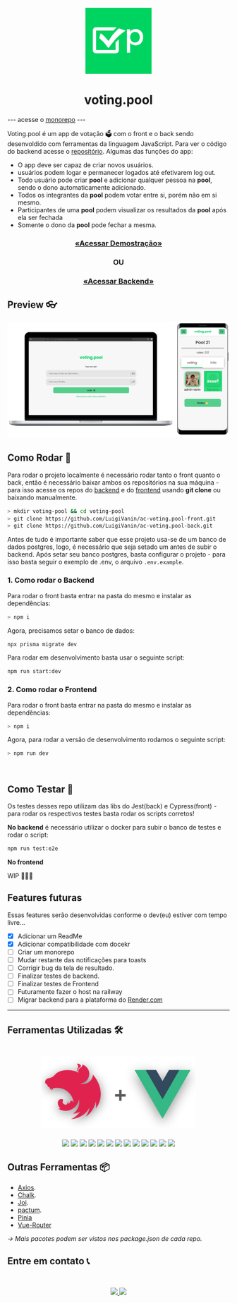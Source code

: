 <p align="center" >

<img src="./images/logo.png" width="150px" />

</p>

<h1 align="center">
voting.pool
</h1>

--- acesse o [monorepo](https://github.com/LuigiVanin/voting.pool-monorepo) ---

Voting.pool é um app de votação 🗳️ com o front e o back sendo desenvoldido com ferramentas da linguagem JavaScript. Para ver o código do backend acesse o [repositório](https://github.com/LuigiVanin/ac-voting.pool-back). Algumas das funções do app:

-   O app deve ser capaz de criar novos usuários.
-   usuários podem logar e permanecer logados até efetivarem log out.
-   Todo usuário pode criar **pool** e adicionar qualquer pessoa na **pool**, sendo o dono automaticamente adicionado.
-   Todos os integrantes da **pool** podem votar entre si, porém não em si mesmo.
-   Participantes de uma **pool** podem visualizar os resultados da **pool** após ela ser fechada
-   Somente o dono da **pool** pode fechar a mesma.

<h3 align="center">

<a  href="http://ec2-18-231-116-229.sa-east-1.compute.amazonaws.com"/>

«Acessar Demostração»

</a>

</h3>

<h3 align="center">OU</h3>

<h3 align="center">

<a  href="https://github.com/LuigiVanin/ac-voting.pool-back"/>

«Acessar Backend»

</a>

</h3>

<h2>
Preview 👓
</h2>

<p align="center" >

<img  src="./images/voting-pool-mock.png" width="650px" />

## Como Rodar 🚀

Para rodar o projeto localmente é necessário rodar tanto o front quanto o back, então é necessário baixar ambos os repositórios na sua máquina - para isso acesse os repos do [backend](https://github.com/LuigiVanin/ac-voting.pool-back) e do [frontend](https://github.com/LuigiVanin/ac-voting.pool-front) usando **git clone** ou baixando manualmente.

```bash
> mkdir voting-pool && cd voting-pool
> git clone https://github.com/LuigiVanin/ac-voting.pool-front.git
> git clone https://github.com/LuigiVanin/ac-voting.pool-back.git
```

Antes de tudo é importante saber que esse projeto usa-se de um banco de dados postgres, logo, é necessário que seja setado um antes de subir o backend. Após setar seu banco postgres, basta configurar o projeto - para isso basta seguir o exemplo de .env, o arquivo `.env.example`.

### 1. Como rodar o Backend

Para rodar o front basta entrar na pasta do mesmo e instalar as dependências:

```bash
> npm i
```

Agora, precisamos setar o banco de dados:

```bash
npx prisma migrate dev
```

Para rodar em desenvolvimento basta usar o seguinte script:

```bash
npm run start:dev
```

### 2. Como rodar o Frontend

Para rodar o front basta entrar na pasta do mesmo e instalar as dependências:

```bash
> npm i
```

Agora, para rodar a versão de desenvolvimento rodamos o seguinte script:

```bash
> npm run dev
```

<br />

## Como Testar 🧪

Os testes desses repo utilizam das libs do Jest(back) e Cypress(front) - para rodar os respectivos testes basta rodar os scripts corretos!

**No backend** é necessário utilizar o docker para subir o banco de testes e rodar o script:

```bash
npm run test:e2e
```

**No frontend**

WIP 🚧🚧🚧

## Features futuras

Essas features serão desenvolvidas conforme o dev(eu) estiver com tempo livre...

-   [x] Adicionar um ReadMe
-   [x] Adicionar compatibilidade com docekr
-   [ ] Criar um monorepo
-   [ ] Mudar restante das notificações para toasts
-   [ ] Corrigir bug da tela de resultado.
-   [ ] Finalizar testes de backend.
-   [ ] Finalizar testes de Frontend
-   [ ] Futuramente fazer o host na railway
-   [ ] Migrar backend para a plataforma do [Render.com](https://www.notion.so/Ac-vooting-pool-2c86234e21dc4be397823a4d990a79a2)

---

## Ferramentas Utilizadas 🛠️

<h1 align="center" >

<img src="./images/nest+vue.png" width="350px" />

</h1>

<p align="center">
    <img src="https://img.shields.io/badge/nestjs-%23E0234E.svg?style=for-the-badge&logo=nestjs&logoColor=white">
    <img src="https://img.shields.io/badge/Prisma-3982CE?style=for-the-badge&logo=Prisma&logoColor=white">
    <img src="https://img.shields.io/badge/typescript-%23007ACC.svg?style=for-the-badge&logo=typescript&logoColor=white" />
    <img src="https://img.shields.io/badge/Vue.js-35495E?style=for-the-badge&logo=vue.js&logoColor=4FC08D"/>
    <img src="https://img.shields.io/badge/javascript-%23323330.svg?style=for-the-badge&logo=javascript&logoColor=%23F7DF1E" />
    <img src="https://img.shields.io/badge/Sass-CC6699?style=for-the-badge&logo=sass&logoColor=white" />
    <img src="https://img.shields.io/badge/Git-E34F26?style=for-the-badge&logo=git&logoColor=white" />
    <img src="https://img.shields.io/badge/Vercel-100000?style=for-the-badge&logo=vercel&logoColor=white" />
    <img src="https://img.shields.io/badge/heroku-%23430098.svg?style=for-the-badge&logo=heroku&logoColor=white" />
    <img src="https://img.shields.io/badge/-jest-%23C21325?style=for-the-badge&logo=jest&logoColor=white">
    <img src="https://img.shields.io/badge/-cypress-%23E5E5E5?style=for-the-badge&logo=cypress&logoColor=058a5e">
    <img src="https://img.shields.io/badge/postgres-%23316192.svg?style=for-the-badge&logo=postgresql&logoColor=white">
    <img src="https://img.shields.io/badge/vite-%23646CFF.svg?style=for-the-badge&logo=vite&logoColor=white">
</p>

## Outras Ferramentas 📦

-   [Axios](https://axios-http.com/).
-   [Chalk](https://www.npmjs.com/package/chalk).
-   [Joi](https://joi.dev/).
-   [pactum](https://pactumjs.github.io/).
-   [Pinia](https://pinia.vuejs.org/)
-   [Vue-Router](https://router.vuejs.org/)

_-> Mais pacotes podem ser vistos nos package.json de cada repo._

## Entre em contato 📞

<br>

<p align="center">
<a href="https://www.linkedin.com/in/luis-felipe-vanin-martins-5a5b38215">
<img src="https://img.shields.io/badge/-LinkedIn-black.svg?style=for-the-badge&logo=linkedin&colorB=blue">
</a>
<a href="mailto:luisfvanin2@gmail.com">
<img src="https://img.shields.io/badge/Gmail:%20luisfvanin2@gmail.com-D14836?style=for-the-badge&logo=gmail&logoColor=white">
</a>
</p>
